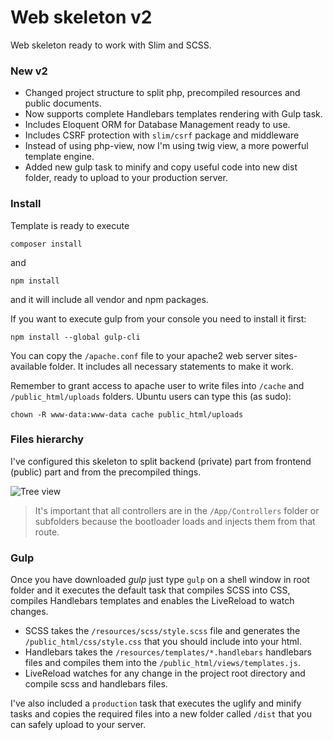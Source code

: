 # Web skeleton v2
Web skeleton ready to work with Slim and SCSS.

### New v2
- Changed project structure to split php, precompiled resources and public documents.
- Now supports complete Handlebars templates rendering with Gulp task.
- Includes Eloquent ORM for Database Management ready to use.
- Includes CSRF protection with ```slim/csrf``` package and middleware
- Instead of using php-view, now I'm using twig view, a more powerful template engine.
- Added new gulp task to minify and copy useful code into new dist folder, ready to upload to your production server.

### Install

Template is ready to execute
```shell
composer install
```

and 
```shell
npm install
```
and it will include all vendor and npm packages.

If you want to execute gulp from your console you need to install it first:

```shell
npm install --global gulp-cli
```

You can copy the ```/apache.conf``` file to your apache2 web server sites-available folder. It includes all necessary statements to make it work.

Remember to grant access to apache user to write files into ```/cache``` and ```/public_html/uploads``` folders.
Ubuntu users can type this (as sudo):

    chown -R www-data:www-data cache public_html/uploads

### Files hierarchy

I've configured this skeleton to split backend (private) part from frontend (public) part and from the precompiled things.

![Tree view](https://imgur.com/a/iK5wP "Tree view")

> It's important that all controllers are in the ```/App/Controllers``` folder or subfolders because the bootloader loads and injects them from that route.

### Gulp
Once you have downloaded *gulp* just type ```gulp``` on a shell window in root folder and it executes the default task that compiles SCSS into CSS, compiles Handlebars templates and enables the LiveReload to watch changes.

- SCSS takes the ```/resources/scss/style.scss``` file and generates the ```/public_html/css/style.css``` that you should include into your html.
- Handlebars takes the ```/resources/templates/*.handlebars``` handlebars files and compiles them into the ```/public_html/views/templates.js```.
- LiveReload watches for any change in the project root directory and compile scss and handlebars files.

I've also included a ```production``` task that executes the uglify and minify tasks and copies the required files into a new folder called ```/dist``` that you can safely upload to your server.